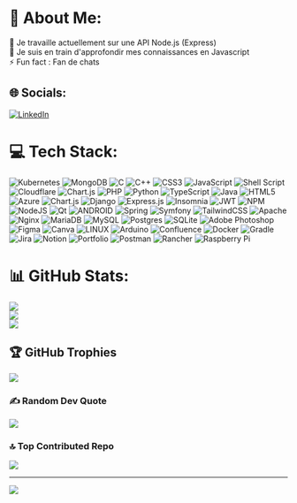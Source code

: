 # 💫 About Me:
🔭 Je travaille actuellement sur une API Node.js (Express)<br>🌱 Je suis en train d'approfondir mes connaissances en Javascript<br>⚡ Fun fact : Fan de chats


## 🌐 Socials:
[![LinkedIn](https://img.shields.io/badge/LinkedIn-%230077B5.svg?logo=linkedin&logoColor=white)](https://linkedin.com/in/julien-flusin) 

# 💻 Tech Stack:
![Kubernetes](https://img.shields.io/badge/kubernetes-%23326ce5.svg?style=flat&logo=kubernetes&logoColor=white) 
![MongoDB](https://img.shields.io/badge/MongoDB-%234ea94b.svg?style=flat&logo=mongodb&logoColor=white) 
![C](https://img.shields.io/badge/c-%2300599C.svg?style=flat&logo=c&logoColor=white) 
![C++](https://img.shields.io/badge/c++-%2300599C.svg?style=flat&logo=c%2B%2B&logoColor=white) 
![CSS3](https://img.shields.io/badge/css3-%231572B6.svg?style=flat&logo=css3&logoColor=white)
![JavaScript](https://img.shields.io/badge/javascript-%23323330.svg?style=flat&logo=javascript&logoColor=%23F7DF1E) 
![Shell Script](https://img.shields.io/badge/shell_script-%23121011.svg?style=flat&logo=gnu-bash&logoColor=white)
![Cloudflare](https://img.shields.io/badge/Cloudflare-F38020?style=flat&logo=Cloudflare&logoColor=white) 
![Chart.js](https://img.shields.io/badge/chart.js-F5788D.svg?style=flat&logo=chart.js&logoColor=white) 
![PHP](https://img.shields.io/badge/php-%23777BB4.svg?style=flat&logo=php&logoColor=white) 
![Python](https://img.shields.io/badge/python-3670A0?style=flat&logo=python&logoColor=ffdd54) 
![TypeScript](https://img.shields.io/badge/typescript-%23007ACC.svg?style=flat&logo=typescript&logoColor=white) 
![Java](https://img.shields.io/badge/java-%23ED8B00.svg?style=flat&logo=java&logoColor=white) 
![HTML5](https://img.shields.io/badge/html5-%23E34F26.svg?style=flat&logo=html5&logoColor=white) 
![Azure](https://img.shields.io/badge/azure-%230072C6.svg?style=flat&logo=azure-devops&logoColor=white) 
![Chart.js](https://img.shields.io/badge/chart.js-F5788D.svg?style=flat&logo=chart.js&logoColor=white) 
![Django](https://img.shields.io/badge/django-%23092E20.svg?style=flat&logo=django&logoColor=white) 
![Express.js](https://img.shields.io/badge/express.js-%23404d59.svg?style=flat&logo=express&logoColor=%2361DAFB) 
![Insomnia](https://img.shields.io/badge/Insomnia-black?style=flat&logo=insomnia&logoColor=5849BE) 
![JWT](https://img.shields.io/badge/JWT-black?style=flat&logo=JSON%20web%20tokens) 
![NPM](https://img.shields.io/badge/NPM-%23000000.svg?style=flat&logo=npm&logoColor=white) 
![NodeJS](https://img.shields.io/badge/node.js-6DA55F?style=flat&logo=node.js&logoColor=white) 
![Qt](https://img.shields.io/badge/Qt-%23217346.svg?style=flat&logo=Qt&logoColor=white) 
![ANDROID](https://img.shields.io/badge/android-%2320232a.svg?style=flat&logo=android&logoColor=%a4c639) 
![Spring](https://img.shields.io/badge/spring-%236DB33F.svg?style=flat&logo=spring&logoColor=white) 
![Symfony](https://img.shields.io/badge/symfony-%23000000.svg?style=flat&logo=symfony&logoColor=white) 
![TailwindCSS](https://img.shields.io/badge/tailwindcss-%2338B2AC.svg?style=flat&logo=tailwind-css&logoColor=white) 
![Apache](https://img.shields.io/badge/apache-%23D42029.svg?style=flat&logo=apache&logoColor=white) 
![Nginx](https://img.shields.io/badge/nginx-%23009639.svg?style=flat&logo=nginx&logoColor=white) 
![MariaDB](https://img.shields.io/badge/MariaDB-003545?style=flat&logo=mariadb&logoColor=white)
![MySQL](https://img.shields.io/badge/mysql-%2300f.svg?style=flat&logo=mysql&logoColor=white) 
![Postgres](https://img.shields.io/badge/postgres-%23316192.svg?style=flat&logo=postgresql&logoColor=white) 
![SQLite](https://img.shields.io/badge/sqlite-%2307405e.svg?style=flat&logo=sqlite&logoColor=white) 
![Adobe Photoshop](https://img.shields.io/badge/adobephotoshop-%2331A8FF.svg?style=flat&logo=adobephotoshop&logoColor=white) 
![Figma](https://img.shields.io/badge/figma-%23F24E1E.svg?style=flat&logo=figma&logoColor=white) 
![Canva](https://img.shields.io/badge/Canva-%2300C4CC.svg?style=flat&logo=Canva&logoColor=white) 
![LINUX](https://img.shields.io/badge/Linux-FCC624?style=flat&logo=linux&logoColor=black) 
![Arduino](https://img.shields.io/badge/-Arduino-00979D?style=flat&logo=Arduino&logoColor=white) 
![Confluence](https://img.shields.io/badge/confluence-%23172BF4.svg?style=flat&logo=confluence&logoColor=white) 
![Docker](https://img.shields.io/badge/docker-%230db7ed.svg?style=flat&logo=docker&logoColor=white) 
![Gradle](https://img.shields.io/badge/Gradle-02303A.svg?style=flat&logo=Gradle&logoColor=white) 
![Jira](https://img.shields.io/badge/jira-%230A0FFF.svg?style=flat&logo=jira&logoColor=white) 
![Notion](https://img.shields.io/badge/Notion-%23000000.svg?style=flat&logo=notion&logoColor=white) 
![Portfolio](https://img.shields.io/badge/Portfolio-%23000000.svg?style=flat&logo=firefox&logoColor=#FF7139) 
![Postman](https://img.shields.io/badge/Postman-FF6C37?style=flat&logo=postman&logoColor=white) 
![Rancher](https://img.shields.io/badge/rancher-%230075A8.svg?style=flat&logo=rancher&logoColor=white) 
![Raspberry Pi](https://img.shields.io/badge/-RaspberryPi-C51A4A?style=flat&logo=Raspberry-Pi)
# 📊 GitHub Stats:
![](https://github-readme-stats.vercel.app/api?username=jul-fls&theme=nightowl&hide_border=false&include_all_commits=true&count_private=true)<br/>
![](https://github-readme-streak-stats.herokuapp.com/?user=jul-fls&theme=nightowl&hide_border=false)<br/>
![](https://github-readme-stats.vercel.app/api/top-langs/?username=jul-fls&theme=nightowl&hide_border=false&include_all_commits=true&count_private=true&layout=compact)

## 🏆 GitHub Trophies
![](https://github-profile-trophy.vercel.app/?username=jul-fls&theme=discord&no-frame=false&no-bg=false&margin-w=4)

### ✍️ Random Dev Quote
![](https://quotes-github-readme.vercel.app/api?type=quote&theme=radical&quote=It%20was%20a%20turning%20point%20in%20my%20programming%20career%20when%20I%20realized%20that%20I%20didn't%20have%20to%20win%20every%20argument.&author=Ward%20Cunningham)

### 🔝 Top Contributed Repo
![](https://github-contributor-stats.vercel.app/api?username=jul-fls&limit=5&theme=radical&combine_all_yearly_contributions=true)

---
[![](https://visitcount.itsvg.in/api?id=jul-fls&icon=0&color=1)](https://visitcount.itsvg.in)

<!-- Proudly created with GPRM ( https://gprm.itsvg.in ) -->
